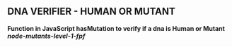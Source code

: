 **<strong>DNA VERIFIER - HUMAN OR MUTANT<strong>**
----
  **Function in JavaScript hasMutation to verify if a dna is Human or Mutant** <br/>
  *node-mutants-level-1-fpf*


    
 
